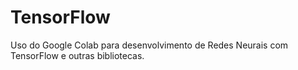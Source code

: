 # TensorFlow
 Uso do Google Colab para desenvolvimento de Redes Neurais com TensorFlow e outras bibliotecas.
